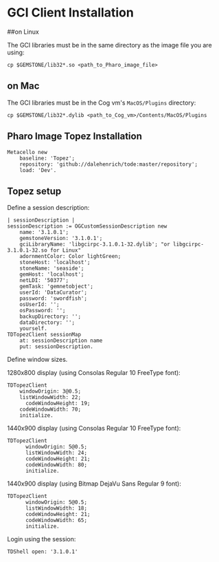 # GCI Client Installation


##on Linux

The GCI libraries must be in the same directory as the image file you are using:

```Shell
cp $GEMSTONE/lib32*.so <path_to_Pharo_image_file>
```
## on Mac

The GCI libraries must be in the Cog vm's `MacOS/Plugins` directory: 

```Shell
cp $GEMSTONE/lib32*.dylib <path_to_Cog_vm>/Contents/MacOS/Plugins
```

## Pharo Image Topez Installation

```Smalltalk
Metacello new
    baseline: 'Topez';
    repository: 'github://dalehenrich/tode:master/repository';
    load: 'Dev'.
``` 

## Topez setup

Define a session description:

```Smalltalk
| sessionDescription |
sessionDescription := OGCustomSessionDescription new
    name: '3.1.0.1';
    gemstoneVersion: '3.1.0.1';
    gciLibraryName: 'libgcirpc-3.1.0.1-32.dylib'; "or libgcirpc-3.1.0.1-32.so for Linux"
    adornmentColor: Color lightGreen;
    stoneHost: 'localhost';
    stoneName: 'seaside';
    gemHost: 'localhost';
    netLDI: '50377';
    gemTask: 'gemnetobject';
    userId: 'DataCurator';
    password: 'swordfish';
    osUserId: '';
    osPassword: '';
    backupDirectory: '';
    dataDirectory: '';
    yourself.
TDTopezClient sessionMap 
    at: sessionDescription name
    put: sessionDescription.
```

Define window sizes.

1280x800 display (using Consolas Regular 10 FreeType font):

```Smalltalk
TDTopezClient
  	windowOrigin: 3@0.5;
  	listWindowWidth: 22;
	  codeWindowHeight: 19;
  	codeWindowWidth: 70;
  	initialize.
```

1440x900 display (using Consolas Regular 10 FreeType font):

```Smalltalk
TDTopezClient
      windowOrigin: 5@0.5;
      listWindowWidth: 24;
      codeWindowHeight: 21;
      codeWindowWidth: 80;
      initialize.
```
1440x900 display (using Bitmap DejaVu Sans Regular 9 font):

```Smalltalk
TDTopezClient
      windowOrigin: 5@0.5;
      listWindowWidth: 18;
      codeWindowHeight: 21;
      codeWindowWidth: 65;
      initialize.
```

Login using the session:

```Smalltalk
TDShell open: '3.1.0.1'
```

